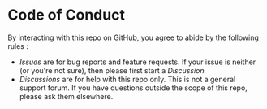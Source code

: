 # Code of Conduct

By interacting with this repo on GitHub, you agree to abide by the following rules :
* *Issues* are for bug reports and feature requests. If your issue is neither (or you're not sure), then please first start a *Discussion.*
* *Discussions* are for help with this repo only. This is not a general support forum. If you have questions outside the scope of this repo, please ask them elsewhere.
